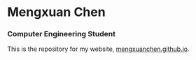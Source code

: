 # Mengxuan Chen
### Computer Engineering Student

This is the repository for my website, [mengxuanchen.github.io](mengxuanchen.github.io).
